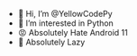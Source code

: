 - 👋 Hi, I’m @YellowCodePy
- 👀 I’m interested in Python
- 😡 Absolutely Hate Android 11
- 🤖 Absolutely Lazy 
<!---
YellowCodePy/YellowCodePy is a ✨ special ✨ repository because its `README.md` (this file) appears on your GitHub profile.
You can click the Preview link to take a look at your changes.
--->

